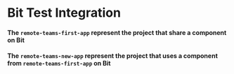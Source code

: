 # Bit Test Integration

#### The `remote-teams-first-app` represent the project that share a component on Bit

#### The `remote-teams-new-app` represent the project that uses a component from `remote-teams-first-app` on Bit